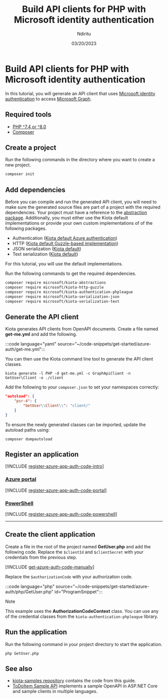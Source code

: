 ﻿---
title: Build API clients for PHP with Microsoft identity authentication
description: Learn how use Kiota to build API clients in PHP to access APIs that require Microsoft identity authentication.
author: Ndiritu
ms.author: pgichuhi
ms.topic: tutorial
date: 03/20/2023
---

# Build API clients for PHP with Microsoft identity authentication

In this tutorial, you will generate an API client that uses [Microsoft identity authentication](/azure/active-directory/fundamentals/auth-oauth2) to access [Microsoft Graph](/graph/overview).

## Required tools

- [PHP ^7.4 or ^8.0](https://www.php.net/downloads)
- [Composer](https://getcomposer.org/)

## Create a project

Run the following commands in the directory where you want to create a new project.

```bash
composer init
```

## Add dependencies

Before you can compile and run the generated API client, you will need to make sure the generated source files are part of a project with the required dependencies. Your project must have a reference to the [abstraction package](https://github.com/microsoft/kiota-abstractions-php). Additionally, you must either use the Kiota default implementations or provide your own custom implementations of of the following packages.

- Authentication ([Kiota default Azure authentication](https://github.com/microsoft/kiota-authentication-phpleague-php))
- HTTP ([Kiota default Guzzle-based implementation](https://github.com/microsoft/kiota-http-guzzle-php))
- JSON serialization ([Kiota default](https://github.com/microsoft/kiota-serialization-json-php))
- Text serialization ([Kiota default](https://github.com/microsoft/kiota-serialization-text-php))

For this tutorial, you will use the default implementations.

Run the following commands to get the required dependencies.

```bash
composer require microsoft/kiota-abstractions
composer require microsoft/kiota-http-guzzle
composer require microsoft/kiota-authentication-phpleague
composer require microsoft/kiota-serialization-json
composer require microsoft/kiota-serialization-text
```

## Generate the API client

Kiota generates API clients from OpenAPI documents. Create a file named **get-me.yml** and add the following.

:::code language="yaml" source="~/code-snippets/get-started/azure-auth/get-me.yml":::

You can then use the Kiota command line tool to generate the API client classes.

```shell
kiota generate -l PHP -d get-me.yml -c GraphApiClient -n GetUser\Client -o ./client
```

Add the following to your `composer.json` to set your namespaces correctly:

```json
"autoload": {
    "psr-4": {
        "GetUser\\Client\\": "client/"
    }
}
```

To ensure the newly generated classes can be imported, update the autoload paths using:

```shell
composer dumpautoload
```

## Register an application

[!INCLUDE [register-azure-app-auth-code-intro](../includes/register-azure-app-auth-code-intro.md)]

<!-- markdownlint-disable MD051 -->
### [Azure portal](#tab/portal)

[!INCLUDE [register-azure-app-auth-code-portal](../includes/register-azure-app-auth-code-portal.md)]

### [PowerShell](#tab/powershell)

[!INCLUDE [register-azure-app-auth-code-powershell](../includes/register-azure-app-auth-code-powershell.md)]
<!-- markdownlint-enable MD051 -->

---

## Create the client application

Create a file in the root of the project named **GetUser.php** and add the following code. Replace the `$clientId` and `$clientSecret` with your credentials from the previous step.

[!INCLUDE [get-azure-auth-code-manually](../includes/get-azure-auth-code-manually.md)]

Replace the `$authorizationCode` with your authorization code.

:::code language="php" source="~/code-snippets/get-started/azure-auth/php/GetUser.php" id="ProgramSnippet":::

> [!NOTE]
> This example uses the **AuthorizationCodeContext** class. You can use any of the credential classes from the `kiota-authentication-phpleague` library.

## Run the application

Run the following command in your project directory to start the application.

```shell
php GetUser.php
```

## See also

- [kiota-samples repository](https://github.com/microsoft/kiota-samples/tree/main/get-started/azure-auth/php) contains the code from this guide.
- [ToDoItem Sample API](https://github.com/microsoft/kiota-samples/tree/main/sample-api) implements a sample OpenAPI in ASP.NET Core and sample clients in multiple languages.
